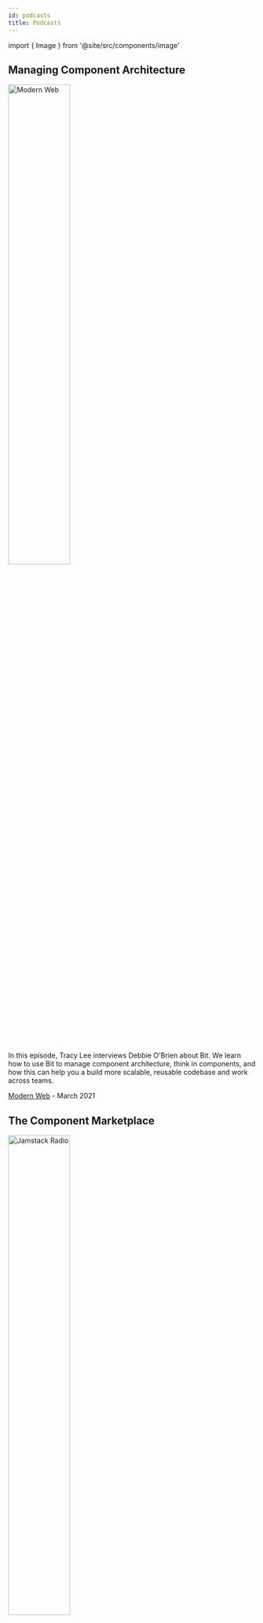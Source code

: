 ```yaml
---
id: podcasts
title: Podcasts
---
```


import { Image } from '@site/src/components/image'

## Managing Component Architecture

<div class="podcast-card">

  <a href="https://www.podbean.com/pu/pbblog-3m5bz-f0593">
    <Image src="/img/podcasts/modern-web.jpg" alt="Modern Web" padding={20} width="50%" />
  </a>
  <div>
    <p>
    In this episode, Tracy Lee interviews Debbie O'Brien about Bit. We learn how to use Bit to manage component architecture, think in components, and how this can help you a build more scalable, reusable codebase and work across teams.
    </p>
    <p>
    <a href="https://www.podbean.com/pu/pbblog-3m5bz-f0593">Modern Web</a> - March 2021
    </p>
  </div>
</div>

## The Component Marketplace

<div class="podcast-card">

  <a href="https://www.heavybit.com/library/podcasts/jamstack-radio/ep-59-the-component-marketplace-with-alexander-karan-of-climateclever/">
    <Image src="/img/podcasts/jamstack-radio.jpg" alt="Jamstack Radio" padding={20} width="50%" />
  </a>

  <div>
    <p>
    In episode 59 of JAMstack Radio, Brian Douglas talks with Alexander Karan of ClimateClever. They discuss front-end microservices, breaking down developer projects into individual components, and building applications with Bit.
    </p>
    <p>
    <a href="https://www.heavybit.com/library/podcasts/jamstack-radio/ep-59-the-component-marketplace-with-alexander-karan-of-climateclever/">HeavyBit JAMStack Radio</a> - February 2021
    </p>
  </div>
</div>

## From Nuxt to React

<div class="podcast-card">

  <a href="https://devchat.tv/views-on-vue/vue-142-from-nuxt-to-react-catching-up-with-debbie-obrien/">
    <Image src="/img/podcasts/views-on-vue.jpg" alt="Views on Vue" padding={20} width="50%" />
  </a>
<div>
    <p>
    Lindsay and Steve talk with Debbie about her new position, about what Bit is, and how they are bringing a new approach to component development. We also talk about how Debbie is having to learn React and ways we learn new frameworks and libraries.
    </p>
    <p>
  <a href="https://devchat.tv/views-on-vue/vue-142-from-nuxt-to-react-catching-up-with-debbie-obrien/">Views on Vue </a> - March 2021
    </p>
  </div>
</div>
